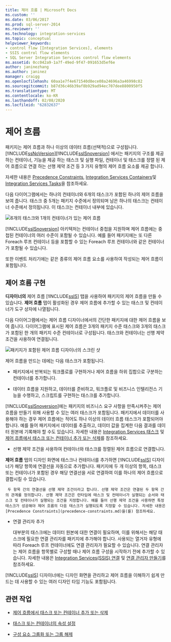 ```yaml
---
title: 제어 흐름 | Microsoft Docs
ms.custom: ''
ms.date: 03/06/2017
ms.prod: sql-server-2014
ms.reviewer: ''
ms.technology: integration-services
ms.topic: conceptual
helpviewer_keywords:
- control flow [Integration Services], elements
- SSIS control flow elements
- SQL Server Integration Services control flow elements
ms.assetid: 0cc042a9-1a7f-49ed-9f47-091653d5ef6e
author: janinezhang
ms.author: janinez
manager: craigg
ms.openlocfilehash: 60aa1e7f4e671540d8ece08a24696a3a46998c82
ms.sourcegitcommit: b87d36c46b39af8b929ad94ec707dee8800950f5
ms.translationtype: MT
ms.contentlocale: ko-KR
ms.lasthandoff: 02/08/2020
ms.locfileid: "62832637"
---
```

# <a name="control-flow"></a>제어 흐름
  패키지는 제어 흐름과 하나 이상의 데이터 흐름(선택적)으로 구성됩니다. [!INCLUDE[ssNoVersion](../../includes/ssnoversion-md.md)][!INCLUDE[ssISnoversion](../../../includes/ssisnoversion-md.md)] 에서는 패키지의 구조를 제공 하는 컨테이너, 기능을 제공 하는 태스크 및 실행 파일, 컨테이너 및 태스크를 정렬 된 제어 흐름으로 연결 하는 선행 제약 조건 등 3 가지 유형의 제어 흐름 요소를 제공 합니다.  
  
 자세한 내용은 [Precedence Constraints](precedence-constraints.md), [Integration Services Containers](integration-services-containers.md)및 [Integration Services Tasks](integration-services-tasks.md)을 참조하세요.  
  
 다음 다이어그램에서는 하나의 컨테이너와 6개의 태스크가 포함된 하나의 제어 흐름을 보여 줍니다. 태스크 중 5개는 패키지 수준에서 정의되며 남은 하나의 태스크는 컨테이너 수준에서 정의됩니다. 이 태스크는 컨테이너 내부에 있습니다.  
  
 ![6개의 태스크와 1개의 컨테이너가 있는 제어 흐름](../media/ssis-controlflowelmt.gif "6개의 태스크와 1개의 컨테이너가 있는 제어 흐름")  
  
 
  [!INCLUDE[ssISnoversion](../../../includes/ssisnoversion-md.md)] 아키텍처는 컨테이너 중첩을 지원하며 제어 흐름에는 중첩된 컨테이너의 여러 수준이 포함될 수 있습니다. 예를 들어 패키지에는 또 다른 Foreach 루프 컨테이너 등을 포함할 수 있는 Foreach 루프 컨테이너와 같은 컨테이너가 포함될 수 있습니다.  
  
 또한 이벤트 처리기에는 같은 종류의 제어 흐름 요소를 사용하여 작성되는 제어 흐름이 포함됩니다.  
  
## <a name="control-flow-implementation"></a>제어 흐름 구현  
 
  **디자이너의** 제어 흐름 [!INCLUDE[ssIS](../../../includes/ssis-md.md)] 탭을 사용하여 패키지의 제어 흐름을 만들 수 있습니다. 
  **제어 흐름** 탭이 활성화된 경우 제어 흐름에 추가할 수 있는 태스크 및 컨테이너가 도구 상자에 나열됩니다.  
  
 다음 다이어그램에서는 제어 흐름 디자이너에서의 간단한 패키지에 대한 제어 흐름을 보여 줍니다. 다이어그램에 표시된 제어 흐름은 3개의 패키지 수준 태스크와 3개의 태스크가 포함된 한 개의 패키지 수준 컨테이너로 구성됩니다. 태스크와 컨테이너는 선행 제약 조건을 사용하여 연결됩니다.  
  
 ![패키지가 포함된 제어 흐름 디자이너의 스크린 샷](../media/samplecontrolflow.gif "패키지가 포함된 제어 흐름 디자이너의 스크린 샷")  
  
 제어 흐름을 만드는 데에는 다음 태스크가 포함됩니다.  
  
-   패키지에서 반복되는 워크플로를 구현하거나 제어 흐름을 하위 집합으로 구분하는 컨테이너를 추가합니다.  
  
-   데이터 흐름을 지원하고, 데이터를 준비하고, 워크플로 및 비즈니스 인텔리전스 기능을 수행하고, 스크립트를 구현하는 태스크를 추가합니다.  
  
     
  [!INCLUDE[ssISnoversion](../../../includes/ssisnoversion-md.md)]에는 패키지의 비즈니스 요구 사항을 만족시켜주는 제어 흐름을 만들기 위해 사용할 수 있는 여러 태스크가 포함됩니다. 패키지에서 데이터를 사용해야 하는 경우 제어 흐름에는 적어도 하나 이상의 데이터 흐름 태스크가 포함되어야 합니다. 예를 들어 패키지에서 데이터를 추출하고, 데이터 값을 집계한 다음 결과를 데이터 원본에 기록해야 할 수도 있습니다.  자세한 내용은 [Integration Services 태스크](integration-services-tasks.md) 및 [제어 흐름에서 태스크 또는 컨테이너 추가 또는 삭제](add-or-delete-a-task-or-a-container-in-a-control-flow.md)를 참조하세요.  
  
-   선행 제약 조건을 사용하여 컨테이너와 태스크를 정렬된 제어 흐름으로 연결합니다.  
  
     
  **제어 흐름** 탭의 디자인 화면에 태스크나 컨테이너를 추가하면 [!INCLUDE[ssIS](../../../includes/ssis-md.md)] 디자이너가 해당 항목에 연결선을 자동으로 추가합니다. 패키지에 두 개 이상의 항목, 태스크 또는 컨테이너가 포함된 경우 해당 연결선을 서로 연결하여 이를 하나의 제어 흐름으로 결합시킬 수 있습니다.  
  
     두 항목 간의 연결선을 선행 제약 조건이라고 합니다. 선행 제약 조건은 연결된 두 항목 간의 관계를 정의합니다. 선행 제약 조건은 런타임에 태스크 및 컨테이너가 실행되는 순서와 태스크 및 컨테이너가 실행되는 조건을 지정합니다. 예를 들어 선행 제약 조건을 사용하면 특정 태스크가 성공해야 제어 흐름의 다음 태스크가 실행되도록 지정할 수 있습니다. 자세한 내용은 [Precedence Constraints](precedence-constraints.md)을(를) 참조하세요.  
  
-   연결 관리자 추가  
  
     대부분의 태스크에는 데이터 원본에 대한 연결이 필요하며, 이를 위해서는 해당 태스크에 필요한 연결 관리자를 패키지에 추가해야 합니다. 사용되는 열거자 유형에 따라 Foreach 루프 컨테이너에도 연결 관리자가 필요할 수 있습니다. 연결 관리자는 제어 흐름을 항목별로 구성할 때나 제어 흐름 구성을 시작하기 전에 추가할 수 있습니다. 자세한 내용은 [Integration Services&#40;SSIS&#41; 연결](../connection-manager/integration-services-ssis-connections.md) 및 [연결 관리자 만들기](../create-connection-managers.md)를 참조하세요.  
  
 
  [!INCLUDE[ssIS](../../../includes/ssis-md.md)] 디자이너에는 디자인 화면을 관리하고 제어 흐름을 이해하기 쉽게 만드는 데 사용할 수 있는 여러 디자인 타임 기능도 포함됩니다.  
  
## <a name="related-tasks"></a>관련 작업  
  
-   [제어 흐름에서 태스크 또는 컨테이너 추가 또는 삭제](add-or-delete-a-task-or-a-container-in-a-control-flow.md)  
  
-   [태스크 또는 컨테이너의 속성 설정](../set-the-properties-of-a-task-or-container.md)  
  
-   [구성 요소 그룹화 또는 그룹 해제](../group-or-ungroup-components.md)  
  
  
